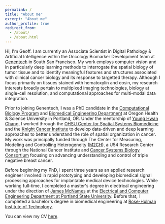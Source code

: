 ```yaml
---
permalink: /
title: "About me"
excerpt: "About me"
author_profile: true
redirect_from: 
  - /about/
  - /about.html
---
```


Hi, I'm Geoff.
I am currently an Associate Scientist in Digital Pathology & Artificial Intelligence within the Oncology Biomarker Development team at [Genentech](https://www.gene.com/) in South San Francisco.
My work employs computer vision and in particularly deep learning methods to interrogate the spatial biology of tumor tissue and to identify meaningful features and structures associated with clinical cancer biology and its response to targetted therapy.
Although I focus primarily on tissues stained with hematoxylin and eosin, my research interests broadly pertain to multiplxed imaging technologies, biology at single-cell resolution, and computational approaches for multi-modal data integration.

Prior to joining Genentech, I was a PhD candidate in the [Computational Biology Program](https://www.ohsu.edu/school-of-medicine/computational-biology) and [Biomedical Engineering Department](https://www.ohsu.edu/school-of-medicine/biomedical-engineering/about) at Oregon Health & Science University in Portland, OR. Under the mentorship of [Young Hwan Chang](https://sites.google.com/site/yhchangucb/home), I worked through the [OHSU Center for Spatial Systems Biomedicine](https://www.ohsu.edu/spatial-systems-biomedicine-center) and the [Knight Cancer Institute](https://www.ohsu.edu/knight-cancer-institute) to develop data-driven and deep learning approaches to better understand the role of spatial organization in cancer. 
My work was principally funded through The Center for Measuring, Modeling and Controlling Heterogeneity ([M2CH](https://www.ohsu.edu/spatial-systems-biomedicine-center/measuring-modeling-and-controlling-heterogeneity-center-cancer)), a U54 Research Center through the National Cancer Institute and [Cancer Systems Biology Consortium](https://csbconsortium.org/) focusing on advancing understanding and control of triple negative breast cancer.  

Before beginning my PhD, I spent three years as an applied research engineer involved in rapid prototyping and developing biomedical signal processing approaches for implantable medical device technologies. While working full-time, I completed a master's degree in electrical engineering under the direction of [James McNames](http://web.cecs.pdx.edu/~mcnames/) at the [Electrical and Computer Engineering Department at Portland State University](https://www.pdx.edu/electrical-computer-engineering/).  Before that, I completed a bachelor's degree in biomedical engineering at [Rose-Hulman Institute of Technology](https://rose-hulman.edu/).

You can view my CV [here](/files/schau_cv.pdf).
